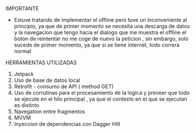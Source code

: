 IMPORTANTE

- Estuve tratando de implementar el offline pero tuve un inconveniente al principio, ya que de primer momento se necesita una descarga de datos y la navegacion que
tengo hacia el dialogo que me muestra el offline el boton de reintentar no me coge de nuevo la peticion , sin embargo, solo sucede de primer momento, ya que si se 
tiene internet, todo correra normal 

HERRAMIENTAS UTILIZADAS

1. Jetpack
2. Uso de base de datos local
3. Retrofit - consumo de API ( method GET)
4. Uso de corrutinas para el procesamiento de la logica y preveer que todo se ejecute en el hilo principal , ya que el contexto en el que se ejecutan es distinto  
5. Navegation entre fragmentos
6. MVVM 
7. Inyeccion de dependencias con Dagger Hilt
